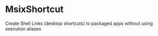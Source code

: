 # MsixShortcut
Create Shell Links (desktop shortcuts) to packaged apps without using execution aliases
